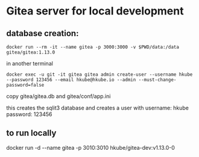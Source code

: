 # Gitea server for local development
## database creation:
```console
docker run --rm -it --name gitea -p 3000:3000 -v $PWD/data:/data gitea/gitea:1.13.0
```
in another terminal
```console
docker exec -u git -it gitea gitea admin create-user --username hkube --password 123456 --email hkube@hkube.io --admin --must-change-password=false
```
copy gitea/gitea.db and gitea/conf/app.ini

this creates the sqlit3 database and creates a user with
username: hkube
password: 123456

## to run locally
docker run -d --name gitea -p 3010:3010 hkube/gitea-dev:v1.13.0-0